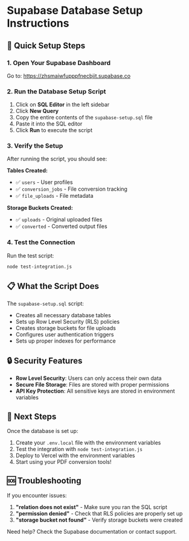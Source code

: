 # Supabase Database Setup Instructions

## 🚀 Quick Setup Steps

### 1. Open Your Supabase Dashboard
Go to: https://zhsmaiwfupppfnecbjit.supabase.co

### 2. Run the Database Setup Script
1. Click on **SQL Editor** in the left sidebar
2. Click **New Query**
3. Copy the entire contents of the `supabase-setup.sql` file
4. Paste it into the SQL editor
5. Click **Run** to execute the script

### 3. Verify the Setup
After running the script, you should see:

**Tables Created:**
- ✅ `users` - User profiles
- ✅ `conversion_jobs` - File conversion tracking  
- ✅ `file_uploads` - File metadata

**Storage Buckets Created:**
- ✅ `uploads` - Original uploaded files
- ✅ `converted` - Converted output files

### 4. Test the Connection
Run the test script:
```bash
node test-integration.js
```

## 📋 What the Script Does

The `supabase-setup.sql` script:
- Creates all necessary database tables
- Sets up Row Level Security (RLS) policies
- Creates storage buckets for file uploads
- Configures user authentication triggers
- Sets up proper indexes for performance

## 🔒 Security Features

- **Row Level Security**: Users can only access their own data
- **Secure File Storage**: Files are stored with proper permissions
- **API Key Protection**: All sensitive keys are stored in environment variables

## 🎯 Next Steps

Once the database is set up:
1. Create your `.env.local` file with the environment variables
2. Test the integration with `node test-integration.js`
3. Deploy to Vercel with the environment variables
4. Start using your PDF conversion tools!

## 🆘 Troubleshooting

If you encounter issues:
1. **"relation does not exist"** - Make sure you ran the SQL script
2. **"permission denied"** - Check that RLS policies are properly set up
3. **"storage bucket not found"** - Verify storage buckets were created

Need help? Check the Supabase documentation or contact support. 